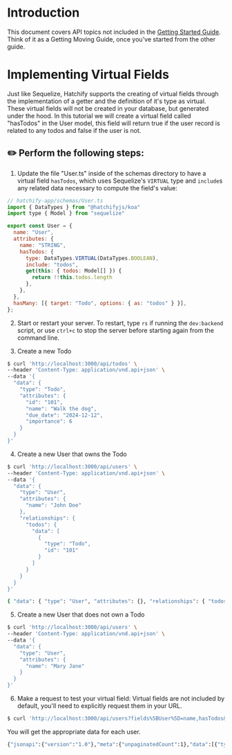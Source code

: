 # Introduction

This document covers API topics not included in the [Getting Started Guide](./README.md).  Think of it as a Getting Moving Guide, once you've started from the other guide.

# Implementing Virtual Fields

Just like Sequelize, Hatchify supports the creating of virtual fields through the implementation of a getter and the definition of it's type as virtual. These virtual fields will not be created in your database, but generated under the hood. In this tutorial we will create a virtual field called "hasTodos" in the User model, this field will return true if the user record is related to any todos and false if the user is not.

## :pencil2: Perform the following steps:

1. Update the file "User.ts" inside of the schemas directory to have a virtual field `hasTodos`, which uses Sequelize's `VIRTUAL` type and `include`s any related data necessary to compute the field's value:

```js
// hatchify-app/schemas/User.ts
import { DataTypes } from "@hatchifyjs/koa"
import type { Model } from "sequelize"

export const User = {
  name: "User",
  attributes: {
    name: "STRING",
    hasTodos: {
      type: DataTypes.VIRTUAL(DataTypes.BOOLEAN),
      include: "todos",
      get(this: { todos: Model[] }) {
        return !!this.todos.length
      },
    },
  },
  hasMany: [{ target: "Todo", options: { as: "todos" } }],
};

```

2. Start or restart your server.  To restart, type `rs` if running the `dev:backend` script, or use `ctrl+c` to stop the server before starting again from the command line.

3. Create a new Todo

```bash
$ curl 'http://localhost:3000/api/todos' \
--header 'Content-Type: application/vnd.api+json' \
--data '{
  "data": {
    "type": "Todo",
    "attributes": {
      "id": "101",
      "name": "Walk the dog",
      "due_date": "2024-12-12",
      "importance": 6
    }
  }
}'
```

4. Create a new User that owns the Todo

```bash
$ curl 'http://localhost:3000/api/users' \
--header 'Content-Type: application/vnd.api+json' \
--data '{
  "data": {
    "type": "User",
    "attributes": {
      "name": "John Doe"
    },
    "relationships": {
      "todos": {
        "data": [
          {
            "type": "Todo",
            "id": "101"
          }
        ]
      }
    }
  }
}'
```

```bash
{ "data": { "type": "User", "attributes": {}, "relationships": { "todos": { "data": [{ "type": "Todo", "id": "101" }] } } } }
```

5. Create a new User that does not own a Todo

```bash
$ curl 'http://localhost:3000/api/users' \
--header 'Content-Type: application/vnd.api+json' \
--data '{
  "data": {
    "type": "User",
    "attributes": {
      "name": "Mary Jane"
    }
  }
}'
```

6. Make a request to test your virtual field:
   Virtual fields are not included by default, you'll need to explicitly request them in your URL.

```bash
$ curl 'http://localhost:3000/api/users?fields%5BUser%5D=name,hasTodos&include=todos' --header 'Content-Type: application/vnd.api+json'
```

You will get the appropriate data for each user.

```bash
{"jsonapi":{"version":"1.0"},"meta":{"unpaginatedCount":1},"data":[{"type":"User","id":"1","attributes":{"hasTodos":true},"relationships":{"todos":{"data":[{"type":"Todo","id":"101"}]}}},{"type":"User","id":"2","attributes":{"hasTodos":false},"relationships":{"todos":{"data":[]}}}],"included":[{"type":"Todo","id":"101","attributes":{"name":"Walk the dog","due_date":null,"importance":6,"status":null}}]}
```
